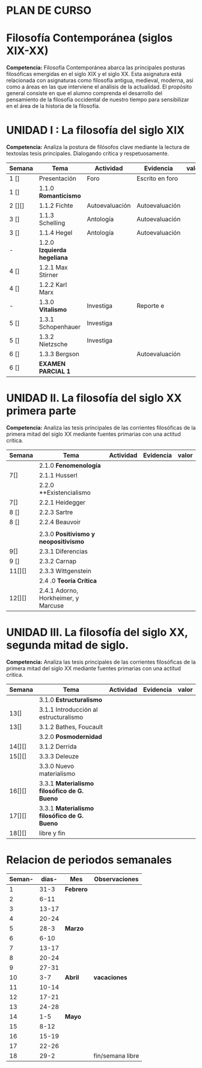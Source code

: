# PLAN DE CURSO 


# Filosofía Contemporánea (siglos XIX-XX)



**Competencia:** Filosofía Contemporánea abarca las principales posturas filosóficas
emergidas en el siglo XIX y el siglo XX. Esta asignatura está relacionada con
asignaturas como filosofía antigua, medieval, moderna, así como a áreas en las
que interviene el análisis de la actualidad. El propósito general consiste en
que el alumno comprenda el desarrollo del pensamiento de la filosofía occidental
de nuestro tiempo para sensibilizar en el área de la historia de la filosofía.

# UNIDAD I : La filosofía del siglo XIX

**Competencia:** Analiza la postura de filósofos clave mediante la lectura de
textoslas tesis principales. Dialogando crítica y respetuosamente.


| Semana | Tema                          | Actividad      | Evidencia       | valor |
|--------|-------------------------------|----------------|-----------------|-------|
| 1 []   | Presentación                  | Foro           | Escrito en foro |       |
| 1 []   | 1.1.0 **Romanticismo**        |                |                 |       |
| 2 [][] | 1.1.2 Fichte                  | Autoevaluación | Autoevaluación  |       |
| 3 []   | 1.1.3 Schelling               | Antología      | Autoevaluación  |       |
| 3 []   | 1.1.4 Hegel                   | Antología      | Autoevaluación  |       |
| -      | 1.2.0 **Izquierda hegeliana** |                |                 |       |
| 4 []   | 1.2.1 Max Stirner             |                |                 |       |
| 4 []   | 1.2.2 Karl Marx               |                |                 |       |
| -      | 1.3.0 **Vitalismo**           | Investiga      | Reporte e       |       |
| 5 []   | 1.3.1 Schopenhauer            | Investiga      |                 |       |
| 5 []   | 1.3.2 Nietzsche               | Investiga      |                 |       |
| 6 []   | 1.3.3 Bergson                 |                | Autoevaluación  |       |
| 6 []   | **EXAMEN PARCIAL 1**          |                |                 |       |



# UNIDAD II. La filosofía del siglo XX primera parte
**Competencia:** Analiza las tesis principales de las corrientes filosóficas de
la  primera mitad del siglo XX mediante fuentes primarias con una actitud
critica.


| Semana | Tema                                   | Actividad | Evidencia | valor |
|--------|----------------------------------------|-----------|-----------|-------|
|        | 2.1.0 **Fenomenología**                |           |           |       |
| 7[]    | 2.1.1 Husserl                          |           |           |       |
|        | 2.2.0 **Existencialismo                |           |           |       |
| 7[]    | 2.2.1 Heidegger                        |           |           |       |
| 8 []   | 2.2.3 Sartre                           |           |           |       |
| 8 []   | 2.2.4 Beauvoir                         |           |           |       |
|        |                                        |           |           |       |
|        | 2.3.0 **Positivismo y neopositivismo** |           |           |       |
| 9[]    | 2.3.1 Diferencias                      |           |           |       |
| 9 []   | 2.3.2 Carnap                           |           |           |       |
| 11[][] | 2.3.3 Wittgenstein                     |           |           |       |
|        | 2.4 .0 **Teoría Crítica**              |           |           |       |
| 12[][] | 2.4.1 Adorno, Horkheimer, y Marcuse    |           |           |       |



# UNIDAD III. La filosofía del siglo XX, segunda mitad de siglo.
**Competencia:** Analiza las tesis principales de las corrientes filosóficas de
la primera mitad del siglo XX mediante fuentes primarias con una actitud
critica.

| Semana | Tema                                          | Actividad | Evidencia | valor |
|--------|-----------------------------------------------|-----------|-----------|-------|
|        | 3.1.0 **Estructuralismo**                     |           |           |       |
| 13[]   | 3.1.1 Introducción al estructuralismo         |           |           |       |
| 13[]   | 3.1.2 Bathes, Foucault                        |           |           |       |
|        | 3.2.0 **Posmodernidad**                       |           |           |       |
| 14[][] | 3.1.2 Derrida                                 |           |           |       |
| 15[][] | 3.3.3 Deleuze                                 |           |           |       |
|        | 3.3.0 Nuevo materialismo                      |           |           |       |
| 16[][] | 3.3.1 **Materialismo filosófico de G. Bueno** |           |           |       |
| 17[][] | 3.3.1 **Materialismo filosófico de G. Bueno** |           |           |       |
| 18[][] | libre y fin                                   |           |           |       |




# Relacion de periodos semanales 



| Seman- | dias- | Mes         | Observaciones    |
|--------|-------|-------------|------------------|
| 1      | 31-3  | **Febrero** |                  |
| 2      | 6-11  |             |                  |
| 3      | 13-17 |             |                  |
| 4      | 20-24 |             |                  |
| 5      | 28-3  | **Marzo**   |                  |
| 6      | 6-10  |             |                  |
| 7      | 13-17 |             |                  |
| 8      | 20-24 |             |                  |
| 9      | 27-31 |             |                  |
| 10     | 3-7   | **Abril**   | **vacaciones**   |
| 11     | 10-14 |             |                  |
| 12     | 17-21 |             |                  |
| 13     | 24-28 |             |                  |
| 14     | 1-5   | **Mayo**    |                  |
| 15     | 8-12  |             |                  |
| 16     | 15-19 |             |                  |
| 17     | 22-26 |             |                  |
| 18     | 29-2  |             | fin/semana libre |





